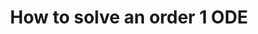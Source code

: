 ---
layout: page
title: How to solve an order 1 ODE
subtitle: 
right-toc: true
left-toc: true
book: calculus
preview_page: 8-ordinary-differential-equations
next_page: 8-2-applications-of-ODE
---